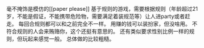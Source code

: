 毫不掩饰是模仿的[[paper please]]
基于规则的游戏，需要根据规则（年龄超过21岁，不能是假证，不能携带危险物，需要满足着装规范等）让人进party或者赶走。
每回合规则都可以和之前完全不一样。
用赚的钱可以装扮家，但没啥用。
不符合规则的人会来贿赂你，这个还挺有意思的。
还有类似要求性别比例一样的规则，但玩起来感觉一般。
总体做的比较粗糙。